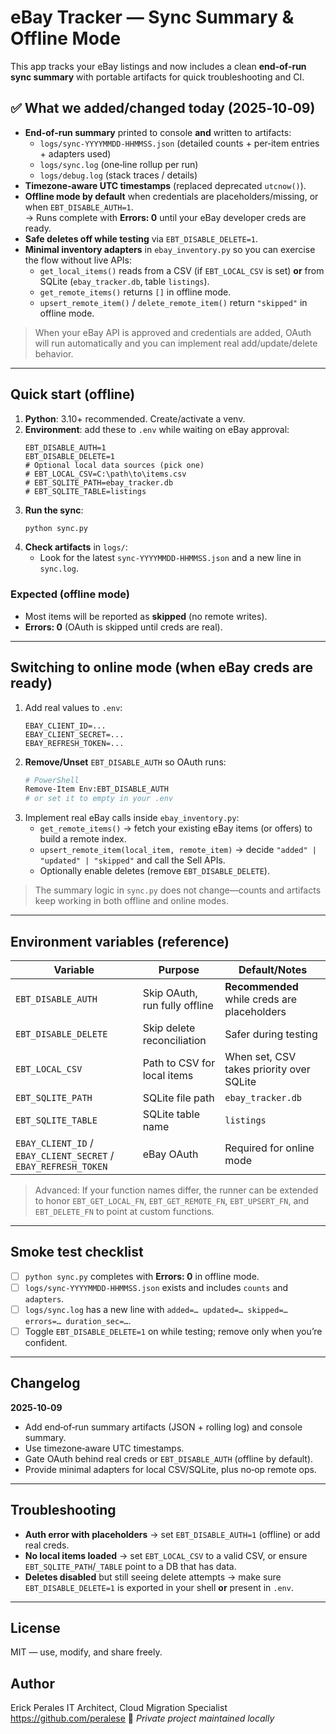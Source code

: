 # eBay Tracker — Sync Summary & Offline Mode

This app tracks your eBay listings and now includes a clean **end‑of‑run sync summary** with portable artifacts for quick troubleshooting and CI.

## ✅ What we added/changed today (2025‑10‑09)

- **End‑of‑run summary** printed to console **and** written to artifacts:
  - `logs/sync-YYYYMMDD-HHMMSS.json` (detailed counts + per‑item entries + adapters used)
  - `logs/sync.log` (one‑line rollup per run)
  - `logs/debug.log` (stack traces / details)
- **Timezone‑aware UTC timestamps** (replaced deprecated `utcnow()`).
- **Offline mode by default** when credentials are placeholders/missing, or when `EBT_DISABLE_AUTH=1`.  
  → Runs complete with **Errors: 0** until your eBay developer creds are ready.
- **Safe deletes off while testing** via `EBT_DISABLE_DELETE=1`.
- **Minimal inventory adapters** in `ebay_inventory.py` so you can exercise the flow without live APIs:
  - `get_local_items()` reads from a CSV (if `EBT_LOCAL_CSV` is set) **or** from SQLite (`ebay_tracker.db`, table `listings`).
  - `get_remote_items()` returns `[]` in offline mode.
  - `upsert_remote_item()` / `delete_remote_item()` return `"skipped"` in offline mode.

> When your eBay API is approved and credentials are added, OAuth will run automatically and you can implement real add/update/delete behavior.

---

## Quick start (offline)

1. **Python**: 3.10+ recommended. Create/activate a venv.
2. **Environment**: add these to `.env` while waiting on eBay approval:
   ```env
   EBT_DISABLE_AUTH=1
   EBT_DISABLE_DELETE=1
   # Optional local data sources (pick one)
   # EBT_LOCAL_CSV=C:\path\to\items.csv
   # EBT_SQLITE_PATH=ebay_tracker.db
   # EBT_SQLITE_TABLE=listings
   ```
3. **Run the sync**:
   ```bash
   python sync.py
   ```
4. **Check artifacts** in `logs/`:
   - Look for the latest `sync-YYYYMMDD-HHMMSS.json` and a new line in `sync.log`.

### Expected (offline mode)
- Most items will be reported as **skipped** (no remote writes).  
- **Errors: 0** (OAuth is skipped until creds are real).

---

## Switching to online mode (when eBay creds are ready)

1. Add real values to `.env`:
   ```env
   EBAY_CLIENT_ID=...
   EBAY_CLIENT_SECRET=...
   EBAY_REFRESH_TOKEN=...
   ```
2. **Remove/Unset** `EBT_DISABLE_AUTH` so OAuth runs:
   ```bash
   # PowerShell
   Remove-Item Env:EBT_DISABLE_AUTH
   # or set it to empty in your .env
   ```
3. Implement real eBay calls inside `ebay_inventory.py`:
   - `get_remote_items()` → fetch your existing eBay items (or offers) to build a remote index.
   - `upsert_remote_item(local_item, remote_item)` → decide `"added" | "updated" | "skipped"` and call the Sell APIs.
   - Optionally enable deletes (remove `EBT_DISABLE_DELETE`).

> The summary logic in `sync.py` does not change—counts and artifacts keep working in both offline and online modes.

---

## Environment variables (reference)

| Variable | Purpose | Default/Notes |
|---|---|---|
| `EBT_DISABLE_AUTH` | Skip OAuth, run fully offline | **Recommended** while creds are placeholders |
| `EBT_DISABLE_DELETE` | Skip delete reconciliation | Safer during testing |
| `EBT_LOCAL_CSV` | Path to CSV for local items | When set, CSV takes priority over SQLite |
| `EBT_SQLITE_PATH` | SQLite file path | `ebay_tracker.db` |
| `EBT_SQLITE_TABLE` | SQLite table name | `listings` |
| `EBAY_CLIENT_ID` / `EBAY_CLIENT_SECRET` / `EBAY_REFRESH_TOKEN` | eBay OAuth | Required for online mode |

> Advanced: If your function names differ, the runner can be extended to honor `EBT_GET_LOCAL_FN`, `EBT_GET_REMOTE_FN`, `EBT_UPSERT_FN`, and `EBT_DELETE_FN` to point at custom functions.

---

## Smoke test checklist

- [ ] `python sync.py` completes with **Errors: 0** in offline mode.  
- [ ] `logs/sync-YYYYMMDD-HHMMSS.json` exists and includes `counts` and `adapters`.  
- [ ] `logs/sync.log` has a new line with `added=… updated=… skipped=… errors=… duration_sec=…`.  
- [ ] Toggle `EBT_DISABLE_DELETE=1` on while testing; remove only when you’re confident.

---

## Changelog

**2025‑10‑09**
- Add end‑of‑run summary artifacts (JSON + rolling log) and console summary.
- Use timezone‑aware UTC timestamps.
- Gate OAuth behind real creds or `EBT_DISABLE_AUTH` (offline by default).
- Provide minimal adapters for local CSV/SQLite, plus no‑op remote ops.

---

## Troubleshooting

- **Auth error with placeholders** → set `EBT_DISABLE_AUTH=1` (offline) or add real creds.  
- **No local items loaded** → set `EBT_LOCAL_CSV` to a valid CSV, or ensure `EBT_SQLITE_PATH`/`_TABLE` point to a DB that has data.  
- **Deletes disabled** but still seeing delete attempts → make sure `EBT_DISABLE_DELETE=1` is exported in your shell **or** present in `.env`.

---

## License

MIT — use, modify, and share freely.

## Author

Erick Perales
IT Architect, Cloud Migration Specialist  
<https://github.com/peralese>
📧 *Private project maintained locally*
